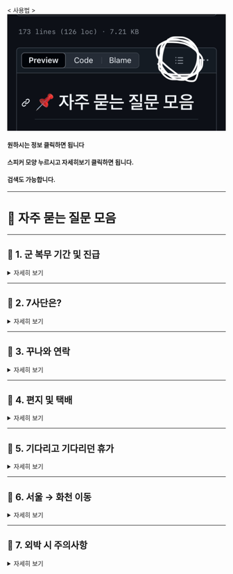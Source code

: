 
< 사용법 >
![이미지](image.png)

#### 원하시는 정보 클릭하면 됩니다
#### 스피커 모양 누르시고 자세히보기 클릭하면 됩니다.
#### 검색도 가능합니다.
---

# 📌 자주 묻는 질문 모음

---

## 📢 1. 군 복무 기간 및 진급
<details>
<summary>자세히 보기</summary>

### ▪ 총 복무 기간
기본적으로 총 1년 6개월입니다.

### ▪ 진급
- 이병 + 병장: 총 6개월  
- 일병: 6개월  
- 상병: 6개월  

> 이병 기간이 짧으면 병장 기간이 더 길어집니다.  
> 특히 월의 마지막 주에 입대한 경우 병장 복무 기간이 길어질 수 있습니다.

</details>

---

## 📢 2. 7사단은?
<details>
<summary>자세히 보기</summary>

### ▪ 동기제
- 3개월 단위 동기제  
- 예: 1-3월, 4-6월, 7-9월, 10-12월 입대자는 같은 동기입니다.

### ▪ 면회 / 외출 / 외박
- **면회:** 불가  
- **외출/외박:** 가능  
  - 분기 외박 1회  
  - 주말 외출 2회  
  - 월별 평일 외출 2회 *(부대마다 다를 수 있음)*  
  - 신청은 1~2주 전, 확정되면 취소나 변경은 드뭅니다.

> **분기 기준:** 1-3월 / 4-6월 / 7-9월 / 10-12월

### ▪ 위수지역
- 외출/외박 시 이동 가능한 범위로 **대부분 화천**입니다.  
- 특별한 사유 없이는 위수지역 외 이동은 불가능  
- **정확한 내용은 본인(남자친구)에게 확인하는 것이 가장 좋습니다.**  
- **휴가 시에는 위수지역 제한이 없습니다.**

### ▪ 생활관
- 최근엔 **동기 생활관**이 많지만  
  **GOP 등 특정 지역은 선임 생활관**이 기본  
- **침대 형태(2층/1층)**는 부대마다 다릅니다.

</details>

---

## 📢 3. 꾸나와 연락
<details>
<summary>자세히 보기</summary>

### ▪ 훈련소 기간
- 주말/공휴일에도 연락이 안 오는 경우는 거의 없습니다.  
- 종교 활동 등으로 **연락이 늦게 오는 경우**도 있으니 차분히 기다려 주세요.

### ▪ 자대 배치 후

- **휴대폰 사용 가능 시간**  
  - 평일: 17:30 ~ 21:00  
  - 주말: 08:30 ~ 21:00  

> 위병소 근무, 식사, 청소, 오대기 등으로 인해 연락이 늦어질 수 있습니다.  
> 대개 **오후 6시 이후** 연락이 올 가능성이 높습니다.  
> **야간 훈련 시에는** 휴대폰 사용이 며칠간 제한될 수도 있습니다.

### ▪ 자대에서의 사용 환경
- 훈련소에 비해 원활하게 연락 가능  
- 초기에는 적응 중이라 **연락이 뜸할 수 있습니다.**  
- 부대마다 통화 가능 환경이 다르며, **남자친구의 탓이 아니니 여유 있는 기다림이 필요합니다.**

</details>

---

## 📢 4. 편지 및 택배
<details>
<summary>자세히 보기</summary>

### ▪ 훈련소 주소
-강원도 화천군 화천읍 한묵령로 251 사서함 104-34호
7사단신병교육대대 0중대 소대 0번 000 훈련병

우편번호: 24108, 24109 (우편번호 두개 중 하나로 )

> 편지를 보내고 언제 꾸나가 받은지 모릅니다. ( `미배달` → `배달 준비` → `배달 완료` )

>  하지만 월요일 화요일에 간부님이 수거하셨다면 그 주에 받을 확률이 높아요.

### ▪ 준등기 VS 익특
- 개인적으로 보내는 속도가 두개 다 비슷해 싼 준등기 추천합니다.
- 200g이 넘으면 준등기 대신 익특으로 보낼수 있습니다. (익특은 무게별 금액측정)

### ▪ 꾸나가 보낸 편지
- 편지는 바로 보내지는 않으며, **일정량 모아 일괄 발송**됩니다.  
- 수령까지 **2~3주 정도** 소요될 수 있습니다.

> 훈련소 수령 시점은 랜덤이며 예측이 어려운 경우가 많습니다.  
> 예: 월요일 발송 → 다음 주에 수령될 수도 있음 (배송 또는 수거 지연)

### ▪ 택배 수령
- 자대에서 보낸 택배는 **부대 위병소 또는 화천우체국 군사우편출장소**에 도착  
- 이후 **간부님께서 수거**하여 부대 내로 옮깁니다.  
- 배송 상태 예시:  
  - `미배달` → `배달 준비` → `배달 완료`  
- 간부님이 수거 후 **당일 배부될 수도 있고 며칠 더 소요될 수도 있음**
</details>

---

## 📢 5. 기다리고 기다리던 휴가
<details>
<summary>자세히 보기</summary>

### ▪ 휴가 받을 수 있나요?
- 열심히 하면 **직책 맡아 추가 휴가 가능**

### ▪ GOP 부대
- 외출/외박 대신 **휴가 일수 많음**

### ▪ 첫 휴가
- 입대 100일 전후, **3박 4일**, 붙여서 나오는 경우도  
- **GOP/GOPX**는 붙여서 나오는 경향 있음

### ▪ 만박과 찍턴
- **만박**: 14박 15일 최장  
- **찍턴**: 복귀했다 바로 다시 나옴 (정말 찍고 나오는 느낌)

</details>

---

## 📢 6. 서울 → 화천 이동
<details>
<summary>자세히 보기</summary>

### ▪ 주요 경로
1. 용산역 → 춘천역 → 화천터미널  
2. 용산역 → 남춘천역 → 춘천터미널 → 화천터미널  
3. 동서울터미널 → 화천터미널

### ▪ 소요 시간
- 춘천 ↔ 화천: 약 40분~1시간

### ▪ 꿀팁
- 버스 만차 대비해 여유 시간 확보  
- **티머니고 앱 사전 예매 가능**

</details>

---

## 📢 7. 외박 시 주의사항
<details>
<summary>자세히 보기</summary>

### ▪ 주의사항
- 군복 착용 필수, **사복 안 챙겨도 됨**  
- 눈 오는 날 외엔 취소 거의 없음  
- 위수지역 **절대 벗어나면 안 됨**

### ▪ 숙소 (펜션)
- 추천:  
  - **라포렌**: [예약하기](http://laforet98.com/contents/main.html)  
  - **비엔비**: [예약하기](http://www.bnbhouse.co.kr/html/index.html)  
  - **안녕하리**: [예약하기](https://www.hihari.co.kr/)

- 외박 신청 타이밍 놓치면 짤릴 수도 있음  
- 수수료 발생 가능성 고려

### ▪ 혼자 잘 모텔
- 추천 모텔: **호텔아리**, **제이모텔** (전화 예약)

</details>
